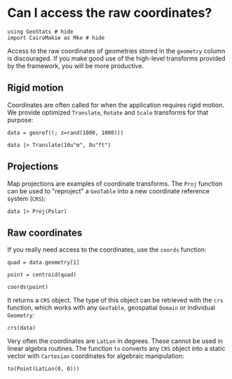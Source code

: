 # Can I access the raw coordinates?

```@example coords
using GeoStats # hide
import CairoMakie as Mke # hide
```

Access to the raw coordinates of geometries stored in the `geometry` column is discouraged.
If you make good use of the high-level transforms provided by the framework, you will be more
productive.

## Rigid motion

Coordinates are often called for when the application requires rigid motion. We provide optimized
`Translate`, `Rotate` and `Scale` transforms for that purpose:

```@example coords
data = georef((; z=rand(1000, 1000)))
```

```@example coords
data |> Translate(10u"m", 8u"ft")
```

## Projections

Map projections are examples of coordinate transforms. The `Proj` function can be used to "reproject"
a `GeoTable` into a new coordinate reference system (`CRS`):

```@example coords
data |> Proj(Polar)
```

## Raw coordinates

If you really need access to the coordinates, use the `coords` function:

```@example coords
quad = data.geometry[1]
```

```@example coords
point = centroid(quad)
```

```@example coords
coords(point)
```

It returns a `CRS` object. The type of this object can be retrieved with the `crs` function,
which works with any `GeoTable`, geospatial `Domain` or individual `Geometry`:

```@example coords
crs(data)
```

Very often the coordinates are `LatLon` in degrees. These cannot be used in linear algebra
routines. The function `to` converts any `CRS` object into a static vector with `Cartesian`
coordinates for algebraic manipulation:

```@example coords
to(Point(LatLon(0, 0)))
```
